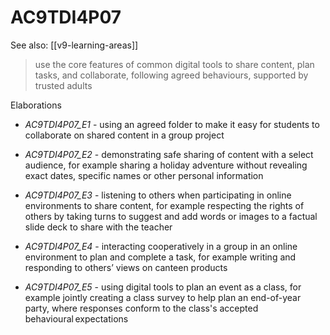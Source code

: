
# AC9TDI4P07 

See also: [[v9-learning-areas]]

> use the core features of common digital tools to share content, plan tasks, and collaborate, following agreed behaviours, supported by trusted adults

Elaborations


- _AC9TDI4P07_E1_ - using an agreed folder to make it easy for students to collaborate on shared content in a group project

- _AC9TDI4P07_E2_ - demonstrating safe sharing of content with a select audience, for example sharing a holiday adventure without revealing exact dates, specific names or other personal information

- _AC9TDI4P07_E3_ - listening to others when participating in online environments to share content, for example respecting the rights of others by taking turns to suggest and add words or images to a factual slide deck to share with the teacher

- _AC9TDI4P07_E4_ - interacting cooperatively in a group in an online environment to plan and complete a task, for example writing and responding to others’ views on canteen products

- _AC9TDI4P07_E5_ - using digital tools to plan an event as a class, for example jointly creating a class survey to help plan an end-of-year party, where responses conform to the class's accepted behavioural expectations

